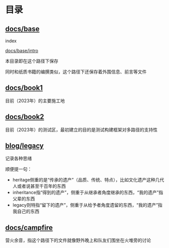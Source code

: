 # 目录



## [docs/base](/docs/base)

index

[docs/base/intro](/docs/base/intro)

本目录即在这个路径下保存

同时和纸质书籍的编撰类似，这个路径下还保存着外围信息、前言等文件

## [docs/book1](/docs/book1)

目前（2023年）的主要施工地

## [docs/book2](/docs/book2)

目前（2023年）的测试区，最初建立的目的是测试构建框架对多路径的支持性

## [blog/legacy](#)

记录各种思绪



顺便提一句：

- heritage侧重的是“传承的遗产”（品质、传统、特点），比如文化遗产这种几代人或者说甚至千百年的东西
- inheritance指“得到的遗产”，侧重于从继承者角度继承的东西，“我的遗产”指父辈的东西
- legacy则特指“留下的遗产”，侧重于从给予者角度遗留的东西，“我的遗产”指我自己的东西

## [docs/campfire](#)

营火余音，指这个路径下的文件就像野外晚上和队友们围坐在火堆旁的讨论
